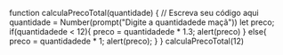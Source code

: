 function calculaPrecoTotal(quantidade) {
    // Escreva seu código aqui
    quantidade = Number(prompt("Digite a quantidadede maçã"))
    let preco;
    if(quantidadede < 12){
      preco = quantidadede * 1.3;
      alert(preco)
    }
    else{
      preco = quantidadede * 1;
      alert(preco);
    }
  }
  calculaPrecoTotal(12)